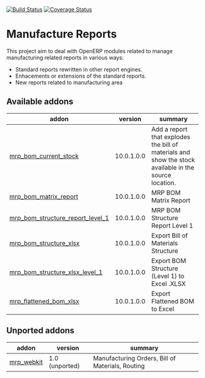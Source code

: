 [![Build Status](https://travis-ci.org/OCA/manufacture-reporting.svg?branch=10.0)](https://travis-ci.org/OCA/manufacture-reporting)
[![Coverage Status](https://coveralls.io/repos/OCA/manufacture-reporting/badge.png?branch=10.0)](https://coveralls.io/r/OCA/manufacture-reporting?branch=10.0)

Manufacture Reports
===================

This project aim to deal with OpenERP modules related to manage manufacturing related reports in various ways:

- Standard reports rewritten in other report engines.
- Enhacements or extensions of the standard reports.
- New reports related to manufacturing area

[//]: # (addons)

Available addons
----------------
addon | version | summary
--- | --- | ---
[mrp_bom_current_stock](mrp_bom_current_stock/) | 10.0.1.0.0 | Add a report that explodes the bill of materials and show the stock available in the source location.
[mrp_bom_matrix_report](mrp_bom_matrix_report/) | 10.0.1.0.0 | MRP BOM Matrix Report
[mrp_bom_structure_report_level_1](mrp_bom_structure_report_level_1/) | 10.0.1.0.0 | MRP BOM Structure Report Level 1
[mrp_bom_structure_xlsx](mrp_bom_structure_xlsx/) | 10.0.1.0.0 | Export Bill of Materials Structure
[mrp_bom_structure_xlsx_level_1](mrp_bom_structure_xlsx_level_1/) | 10.0.1.0.0 | Export BOM Structure (Level 1) to Excel .XLSX
[mrp_flattened_bom_xlsx](mrp_flattened_bom_xlsx/) | 10.0.1.0.0 | Export Flattened BOM to Excel


Unported addons
---------------
addon | version | summary
--- | --- | ---
[mrp_webkit](mrp_webkit/) | 1.0 (unported) | Manufacturing Orders, Bill of Materials, Routing

[//]: # (end addons)
